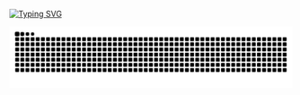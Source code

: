 [![Typing SVG](https://readme-typing-svg.herokuapp.com/?color=10B981&size=35&center=true&vCenter=true&width=1000&lines=hey,+I'm+Rafael+Severo+;Software+engineering+student)](https://git.io/typing-svg)

<img src="https://raw.githubusercontent.com/rafaeumesmo/Rafaeumesmo/output/snake.svg" alt="Snake animation" />




        
